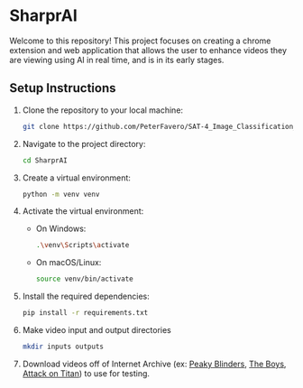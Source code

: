 # SharprAI 

Welcome to this repository! This project focuses on creating a chrome extension and web application that allows the user to enhance videos they are viewing using AI in real time, and is in its early stages. 

## Setup Instructions

1. Clone the repository to your local machine:

   ```bash
   git clone https://github.com/PeterFavero/SAT-4_Image_Classification_ML.git
   ```
   
2. Navigate to the project directory:

   ```bash
   cd SharprAI
   ```

3. Create a virtual environment:

   ```bash
   python -m venv venv
   ```

4. Activate the virtual environment:

   - On Windows:

     ```bash
     .\venv\Scripts\activate
     ```

   - On macOS/Linux:

     ```bash
     source venv/bin/activate
     ```

5. Install the required dependencies:

   ```bash
   pip install -r requirements.txt
   ```

6. Make video input and output directories

   ```bash
   mkdir inputs outputs
   ```

7. Download videos off of Internet Archive (ex: [Peaky Blinders](https://archive.org/details/peaky-blinders-s-01-e-01), [The Boys](https://archive.org/details/the.-boys.-s-01-e-01.1080p.-blu-ray.x-265-rarbg), [Attack on Titan](https://archive.org/details/attack-on-titan-s-1-ep-3)) to use for testing.
